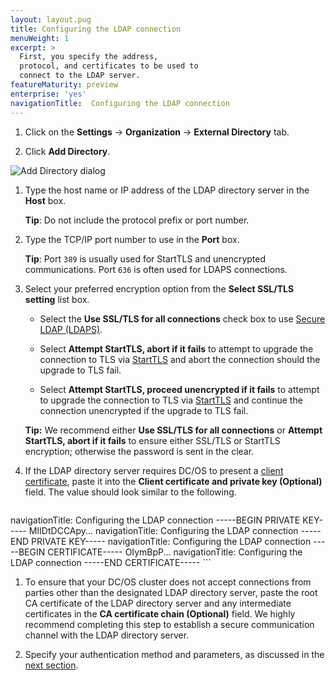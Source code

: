 ```yaml
---
layout: layout.pug
title: Configuring the LDAP connection
menuWeight: 1
excerpt: >
  First, you specify the address,
  protocol, and certificates to be used to
  connect to the LDAP server.
featureMaturity: preview
enterprise: 'yes'
navigationTitle:  Configuring the LDAP connection
---
```



1.  Click on the **Settings** -> **Organization** -> **External Directory** tab.

1.  Click **Add Directory**.

   ![Add Directory dialog](/docs/1.9/img/ldap-add-dir-conn.png)
 
1.  Type the host name or IP address of the LDAP directory server in the **Host** box. 

    **Tip**: Do not include the protocol prefix or port number. 

1.  Type the TCP/IP port number to use in the **Port** box. 

    **Tip**: Port `389` is usually used for StartTLS and unencrypted communications. Port `636` is often used for LDAPS connections.

1. Select your preferred encryption option from the **Select SSL/TLS setting** list box. 

    * Select the **Use SSL/TLS for all connections** check box to use [Secure LDAP (LDAPS)](http://social.technet.microsoft.com/wiki/contents/articles/2980.ldap-over-ssl-ldaps-certificate.aspx). 

    * Select **Attempt StartTLS, abort if it fails** to attempt to upgrade the connection to TLS via [StartTLS](https://tools.ietf.org/html/rfc2830) and abort the connection should the upgrade to TLS fail.

    * Select **Attempt StartTLS, proceed unencrypted if it fails** to attempt to upgrade the connection to TLS via [StartTLS](https://tools.ietf.org/html/rfc2830) and continue the connection unencrypted if the upgrade to TLS fail.

    **Tip:** We recommend either **Use SSL/TLS for all connections** or **Attempt StartTLS, abort if it fails** to ensure either SSL/TLS or StartTLS encryption; otherwise the password is sent in the clear.
    
1. If the LDAP directory server requires DC/OS to present a [client certificate](https://tools.ietf.org/html/rfc5246#section-7.4.6), paste it into the **Client certificate and private key (Optional)** field. The value should look similar to the following.

    ```
navigationTitle:  Configuring the LDAP connection
    -----BEGIN PRIVATE KEY-----
    MIIDtDCCApy...
navigationTitle:  Configuring the LDAP connection
    -----END PRIVATE KEY-----
navigationTitle:  Configuring the LDAP connection
    -----BEGIN CERTIFICATE-----
    OIymBpP...
navigationTitle:  Configuring the LDAP connection
    -----END CERTIFICATE-----
    ```

1. To ensure that your DC/OS cluster does not accept connections from parties other than the designated LDAP directory server, paste the root CA certificate of the LDAP directory server and any intermediate certificates in the **CA certificate chain (Optional)** field. We highly recommend completing this step to establish a secure communication channel with the LDAP directory server.

1.  Specify your authentication method and parameters, as discussed in the [next section](/docs/1.9/security/ldap/ldap-auth/).
